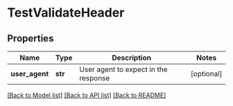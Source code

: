 # TestValidateHeader

## Properties
Name | Type | Description | Notes
------------ | ------------- | ------------- | -------------
**user_agent** | **str** | User agent to expect in the response | [optional] 

[[Back to Model list]](../README.md#documentation-for-models) [[Back to API list]](../README.md#documentation-for-api-endpoints) [[Back to README]](../README.md)


